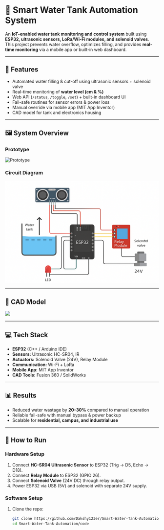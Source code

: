 # 🚰 Smart Water Tank Automation System  

An **IoT-enabled water tank monitoring and control system** built using **ESP32, ultrasonic sensors, LoRa/Wi-Fi modules, and solenoid valves**.  
This project prevents water overflow, optimizes filling, and provides **real-time monitoring** via a mobile app or built-in web dashboard.  

---

## 🔧 Features  
- Automated water filling & cut-off using ultrasonic sensors + solenoid valve  
- Real-time monitoring of **water level (cm & %)**  
- Web API (`/status`, `/toggle`, `/set`) + built-in dashboard UI  
- Fail-safe routines for sensor errors & power loss  
- Manual override via mobile app (MIT App Inventor)  
- CAD model for tank and electronics housing  

---

## 🖼️ System Overview  

### Prototype  
![Prototype](images/Final-Demonstration.jpg)  

### Circuit Diagram  
![Circuit Diagram](images/Diagram.png)  

---

## 📐 CAD Model  
<img src="cad-model/image_1.png" width="400"/>  



---

## 💻 Tech Stack  
- **ESP32** (C++ / Arduino IDE)  
- **Sensors:** Ultrasonic HC-SR04, IR  
- **Actuators:** Solenoid Valve (24V), Relay Module  
- **Communication:** Wi-Fi + LoRa  
- **Mobile App:** MIT App Inventor  
- **CAD Tools:** Fusion 360 / SolidWorks  

---

## 📊 Results  
- Reduced water wastage by **20–30%** compared to manual operation  
- Reliable fail-safe with manual bypass & power backup  
- Scalable for **residential, campus, and industrial use**  

---

## 🚀 How to Run  

### Hardware Setup  
1. Connect **HC-SR04 Ultrasonic Sensor** to ESP32 (Trig → D5, Echo → D18).  
2. Connect **Relay Module** to ESP32 (GPIO 26).  
3. Connect **Solenoid Valve** (24V DC) through relay output.  
4. Power ESP32 via USB (5V) and solenoid with separate 24V supply.  

### Software Setup  
1. Clone the repo:  
   ```bash
   git clone https://github.com/Dakshy123er/Smart-Water-Tank-Automation.git
   cd Smart-Water-Tank-Automation/code
